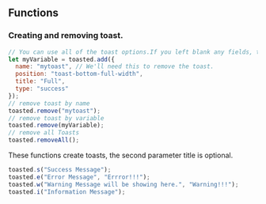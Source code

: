 ## Functions

### Creating and removing toast.

```js
// You can use all of the toast options.If you left blank any fields, that will use default options.
let myVariable = toasted.add({
  name: "mytoast", // We'll need this to remove the toast.
  position: "toast-bottom-full-width",
  title: "Full",
  type: "success"
});
// remove toast by name
toasted.remove("mytoast");
// remove toast by variable
toasted.remove(myVariable);
// remove all Toasts
toasted.removeAll();
```

These functions create toasts, the second parameter title is optional.

```js
toasted.s("Success Message");
toasted.e("Error Message", "Errror!!!");
toasted.w("Warning Message will be showing here.", "Warning!!!");
toasted.i("Information Message");
```
